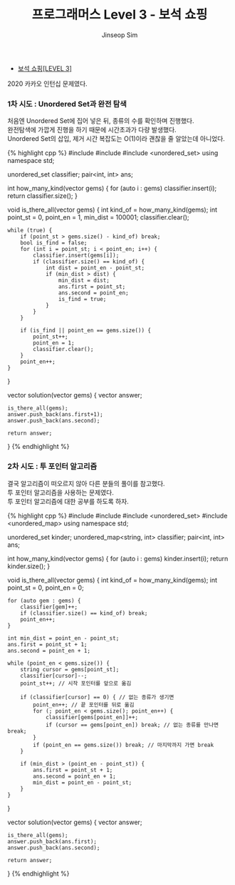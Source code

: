 ﻿---
layout: post
title: "프로그래머스 Level 3 - 보석 쇼핑"
categories: Programmers
tags: [cpp]
author:
  - Jinseop Sim
---
- [보석 쇼핑[LEVEL 3]](https://school.programmers.co.kr/learn/courses/30/lessons/67258)   

2020 카카오 인턴십 문제였다.  

### 1차 시도 : Unordered Set과 완전 탐색
처음엔 Unordered Set에 집어 넣은 뒤, 종류의 수를 확인하며 진행했다.  
완전탐색에 가깝게 진행을 하기 때문에 시간초과가 다량 발생했다.  
Unordered Set의 삽입, 제거 시간 복잡도는 O(1)이라 괜찮을 줄 알았는데 아니었다.  

{% highlight cpp %}
#include <string>
#include <vector>
#include <unordered_set>
using namespace std;

unordered_set<string> classifier;
pair<int, int> ans;

int how_many_kind(vector<string> gems) {
    for (auto i : gems)
        classifier.insert(i);
    return classifier.size();
}

void is_there_all(vector<string> gems) {
    int kind_of = how_many_kind(gems);
    int point_st = 0, point_en = 1, min_dist = 100001;
    classifier.clear();

    while (true) {
        if (point_st > gems.size() - kind_of) break;
        bool is_find = false;
        for (int i = point_st; i < point_en; i++) {
            classifier.insert(gems[i]);
            if (classifier.size() == kind_of) {
                int dist = point_en - point_st;
                if (min_dist > dist) {
                    min_dist = dist;
                    ans.first = point_st;
                    ans.second = point_en;
                    is_find = true;
                }
            }
        }

        if (is_find || point_en == gems.size()) {
            point_st++;
            point_en = 1;
            classifier.clear();
        }
        point_en++;
    }
}

vector<int> solution(vector<string> gems) {
    vector<int> answer;

    is_there_all(gems);
    answer.push_back(ans.first+1);
    answer.push_back(ans.second);

    return answer;
}
{% endhighlight %}

### 2차 시도 : 투 포인터 알고리즘

결국 알고리즘이 떠오르지 않아 다른 분들의 풀이를 참고했다.  
투 포인터 알고리즘을 사용하는 문제였다.  
투 포인터 알고리즘에 대한 공부를 하도록 하자.  

{% highlight cpp %}
#include <string>
#include <vector>
#include <unordered_set>
#include <unordered_map>
using namespace std;

unordered_set<string> kinder;
unordered_map<string, int> classifier;
pair<int, int> ans;

int how_many_kind(vector<string> gems) {
    for (auto i : gems)
        kinder.insert(i);
    return kinder.size();
}

void is_there_all(vector<string> gems) {
    int kind_of = how_many_kind(gems);
    int point_st = 0, point_en = 0;

    for (auto gem : gems) {
        classifier[gem]++;
        if (classifier.size() == kind_of) break;
        point_en++;
    }
    
    int min_dist = point_en - point_st;
    ans.first = point_st + 1;
    ans.second = point_en + 1;

    while (point_en < gems.size()) {
        string cursor = gems[point_st];
        classifier[cursor]--; 
        point_st++; // 시작 포인터를 앞으로 옮김

        if (classifier[cursor] == 0) { // 없는 종류가 생기면
            point_en++; // 끝 포인터를 뒤로 옮김
            for (; point_en < gems.size(); point_en++) {
                classifier[gems[point_en]]++;
                if (cursor == gems[point_en]) break; // 없는 종류를 만나면 break;
            }
            if (point_en == gems.size()) break; // 마지막까지 가면 break
        }

        if (min_dist > (point_en - point_st)) {
            ans.first = point_st + 1;
            ans.second = point_en + 1;
            min_dist = point_en - point_st;
        }
    }
}

vector<int> solution(vector<string> gems) {
    vector<int> answer;

    is_there_all(gems);
    answer.push_back(ans.first);
    answer.push_back(ans.second);

    return answer;
}
{% endhighlight %}